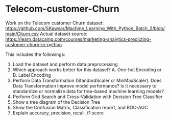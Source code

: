 # Telecom-customer-Churn

Work on the Telecom customer Churn dataset: https://github.com/SKawsar/Machine_Learning_With_Python_Batch_2/blob/main/Churn.csv 
Actual dataset source: https://learn.datacamp.com/courses/marketing-analytics-predicting-customer-churn-in-python

This includes the followings:
1. Load the dataset and perform data preprocessing
2. Which approach works better for this dataset? A. One-hot Encoding or B. Label Encoding
3. Perform Data Transformation (StandardScaler or MinMaxScaler). Does Data Transformation improve model performance? Is it necessary to standardize or normalize data for tree-based machine learning models?
4. Perform Grid Search and Cross-Validation with Decision Tree Classifier
5. Show a tree diagram of the Decision Tree
6. Show the Confusion Matrix, Classification report, and ROC-AUC
7. Explain accuracy, precision, recall, f1 score
